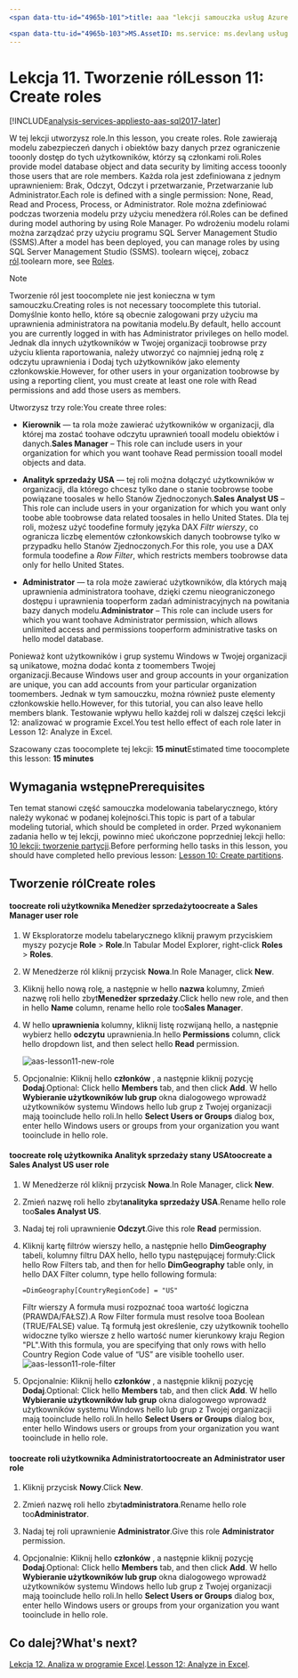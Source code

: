 ```yaml
---
<span data-ttu-id="4965b-101">title: aaa "lekcji samouczka usług Azure Analysis Services 11: tworzyć role | Opis elementu Microsoft Docs": w tym artykule opisano, jak toocreate ról w hello projekt samouczka usług Azure Analysis Services.</span><span class="sxs-lookup"><span data-stu-id="4965b-101">title: aaa"Azure Analysis Services tutorial lesson 11: Create roles | Microsoft Docs" description: Describes how toocreate roles in hello Azure Analysis Services tutorial project.</span></span> <span data-ttu-id="4965b-102">usługi: documentationcenter usług analysis services: "Autor: minewiskan Menedżera: Edytor erikre:" tagów: "</span><span class="sxs-lookup"><span data-stu-id="4965b-102">services: analysis-services documentationcenter: '' author: minewiskan manager: erikre editor: '' tags: ''</span></span>

<span data-ttu-id="4965b-103">MS.AssetID: ms.service: ms.devlang usług analysis services: NA ms.topic: get-started-article ms.tgt_pltfrm: NA ms.workload: na ms.date: 05/26/2017 ms.author: owend</span><span class="sxs-lookup"><span data-stu-id="4965b-103">ms.assetid: ms.service: analysis-services ms.devlang: NA ms.topic: get-started-article ms.tgt_pltfrm: NA ms.workload: na ms.date: 05/26/2017 ms.author: owend</span></span>
---
```

# <a name="lesson-11-create-roles"></a><span data-ttu-id="4965b-104">Lekcja 11. Tworzenie ról</span><span class="sxs-lookup"><span data-stu-id="4965b-104">Lesson 11: Create roles</span></span>

[!INCLUDE[analysis-services-appliesto-aas-sql2017-later](../../../includes/analysis-services-appliesto-aas-sql2017-later.md)]

<span data-ttu-id="4965b-105">W tej lekcji utworzysz role.</span><span class="sxs-lookup"><span data-stu-id="4965b-105">In this lesson, you create roles.</span></span> <span data-ttu-id="4965b-106">Role zawierają modelu zabezpieczeń danych i obiektów bazy danych przez ograniczenie tooonly dostęp do tych użytkowników, którzy są członkami roli.</span><span class="sxs-lookup"><span data-stu-id="4965b-106">Roles provide model database object and data security by limiting access tooonly those users that are role members.</span></span> <span data-ttu-id="4965b-107">Każda rola jest zdefiniowana z jednym uprawnieniem: Brak, Odczyt, Odczyt i przetwarzanie, Przetwarzanie lub Administrator.</span><span class="sxs-lookup"><span data-stu-id="4965b-107">Each role is defined with a single permission: None, Read, Read and Process, Process, or Administrator.</span></span> <span data-ttu-id="4965b-108">Role można zdefiniować podczas tworzenia modelu przy użyciu menedżera ról.</span><span class="sxs-lookup"><span data-stu-id="4965b-108">Roles can be defined during model authoring by using Role Manager.</span></span> <span data-ttu-id="4965b-109">Po wdrożeniu modelu rolami można zarządzać przy użyciu programu SQL Server Management Studio (SSMS).</span><span class="sxs-lookup"><span data-stu-id="4965b-109">After a model has been deployed, you can manage roles by using SQL Server Management Studio (SSMS).</span></span> <span data-ttu-id="4965b-110">toolearn więcej, zobacz [ról](https://docs.microsoft.com/sql/analysis-services/tabular-models/roles-ssas-tabular).</span><span class="sxs-lookup"><span data-stu-id="4965b-110">toolearn more, see [Roles](https://docs.microsoft.com/sql/analysis-services/tabular-models/roles-ssas-tabular).</span></span>
  
> [!NOTE]  
> <span data-ttu-id="4965b-111">Tworzenie ról jest toocomplete nie jest konieczna w tym samouczku.</span><span class="sxs-lookup"><span data-stu-id="4965b-111">Creating roles is not necessary toocomplete this tutorial.</span></span> <span data-ttu-id="4965b-112">Domyślnie konto hello, które są obecnie zalogowani przy użyciu ma uprawnienia administratora na powitania modelu.</span><span class="sxs-lookup"><span data-stu-id="4965b-112">By default, hello account you are currently logged in with has Administrator privileges on hello model.</span></span> <span data-ttu-id="4965b-113">Jednak dla innych użytkowników w Twojej organizacji toobrowse przy użyciu klienta raportowania, należy utworzyć co najmniej jedną rolę z odczytu uprawnienia i Dodaj tych użytkowników jako elementy członkowskie.</span><span class="sxs-lookup"><span data-stu-id="4965b-113">However, for other users in your organization toobrowse by using a reporting client, you must create at least one role with Read permissions and add those users as members.</span></span>  
  
<span data-ttu-id="4965b-114">Utworzysz trzy role:</span><span class="sxs-lookup"><span data-stu-id="4965b-114">You create three roles:</span></span>  
  
-   <span data-ttu-id="4965b-115">**Kierownik** — ta rola może zawierać użytkowników w organizacji, dla której ma zostać toohave odczytu uprawnień tooall modelu obiektów i danych.</span><span class="sxs-lookup"><span data-stu-id="4965b-115">**Sales Manager** – This role can include users in your organization for which you want toohave Read permission tooall model objects and data.</span></span>  
  
-   <span data-ttu-id="4965b-116">**Analityk sprzedaży USA** — tej roli można dołączyć użytkowników w organizacji, dla którego chcesz tylko dane o stanie toobrowse toobe powiązane toosales w hello Stanów Zjednoczonych.</span><span class="sxs-lookup"><span data-stu-id="4965b-116">**Sales Analyst US** – This role can include users in your organization for which you want only toobe able toobrowse data related toosales in hello United States.</span></span> <span data-ttu-id="4965b-117">Dla tej roli, możesz użyć toodefine formuły języka DAX *Filtr wierszy*, co ogranicza liczbę elementów członkowskich danych toobrowse tylko w przypadku hello Stanów Zjednoczonych.</span><span class="sxs-lookup"><span data-stu-id="4965b-117">For this role, you use a DAX formula toodefine a *Row Filter*, which restricts members toobrowse data only for hello United States.</span></span>  
  
-   <span data-ttu-id="4965b-118">**Administrator** — ta rola może zawierać użytkowników, dla których mają uprawnienia administratora toohave, dzięki czemu nieograniczonego dostępu i uprawnienia tooperform zadań administracyjnych na powitania bazy danych modelu.</span><span class="sxs-lookup"><span data-stu-id="4965b-118">**Administrator** – This role can include users for which you want toohave Administrator permission, which allows unlimited access and permissions tooperform administrative tasks on hello model database.</span></span>  
  
<span data-ttu-id="4965b-119">Ponieważ kont użytkowników i grup systemu Windows w Twojej organizacji są unikatowe, można dodać konta z toomembers Twojej organizacji.</span><span class="sxs-lookup"><span data-stu-id="4965b-119">Because Windows user and group accounts in your organization are unique, you can add accounts from your particular organization toomembers.</span></span> <span data-ttu-id="4965b-120">Jednak w tym samouczku, można również puste elementy członkowskie hello.</span><span class="sxs-lookup"><span data-stu-id="4965b-120">However, for this tutorial, you can also leave hello members blank.</span></span> <span data-ttu-id="4965b-121">Testowanie wpływu hello każdej roli w dalszej części lekcji 12: analizować w programie Excel.</span><span class="sxs-lookup"><span data-stu-id="4965b-121">You test hello effect of each role later in Lesson 12: Analyze in Excel.</span></span>  
  
<span data-ttu-id="4965b-122">Szacowany czas toocomplete tej lekcji: **15 minut**</span><span class="sxs-lookup"><span data-stu-id="4965b-122">Estimated time toocomplete this lesson: **15 minutes**</span></span>  
  
## <a name="prerequisites"></a><span data-ttu-id="4965b-123">Wymagania wstępne</span><span class="sxs-lookup"><span data-stu-id="4965b-123">Prerequisites</span></span>  
<span data-ttu-id="4965b-124">Ten temat stanowi część samouczka modelowania tabelarycznego, który należy wykonać w podanej kolejności.</span><span class="sxs-lookup"><span data-stu-id="4965b-124">This topic is part of a tabular modeling tutorial, which should be completed in order.</span></span> <span data-ttu-id="4965b-125">Przed wykonaniem zadania hello w tej lekcji, powinno mieć ukończone poprzedniej lekcji hello: [10 lekcji: tworzenie partycji](../tutorials/aas-lesson-10-create-partitions.md).</span><span class="sxs-lookup"><span data-stu-id="4965b-125">Before performing hello tasks in this lesson, you should have completed hello previous lesson: [Lesson 10: Create partitions](../tutorials/aas-lesson-10-create-partitions.md).</span></span>  
  
## <a name="create-roles"></a><span data-ttu-id="4965b-126">Tworzenie ról</span><span class="sxs-lookup"><span data-stu-id="4965b-126">Create roles</span></span>  
  
#### <a name="toocreate-a-sales-manager-user-role"></a><span data-ttu-id="4965b-127">toocreate roli użytkownika Menedżer sprzedaży</span><span class="sxs-lookup"><span data-stu-id="4965b-127">toocreate a Sales Manager user role</span></span>  
  
1.  <span data-ttu-id="4965b-128">W Eksploratorze modelu tabelarycznego kliknij prawym przyciskiem myszy pozycje **Role** > **Role**.</span><span class="sxs-lookup"><span data-stu-id="4965b-128">In Tabular Model Explorer, right-click **Roles** > **Roles**.</span></span>  
  
2.  <span data-ttu-id="4965b-129">W Menedżerze ról kliknij przycisk **Nowa**.</span><span class="sxs-lookup"><span data-stu-id="4965b-129">In Role Manager, click **New**.</span></span>  
  
3.  <span data-ttu-id="4965b-130">Kliknij hello nową rolę, a następnie w hello **nazwa** kolumny, Zmień nazwę roli hello zbyt**Menedżer sprzedaży**.</span><span class="sxs-lookup"><span data-stu-id="4965b-130">Click hello new role, and then in hello **Name** column, rename hello role too**Sales Manager**.</span></span>  
  
4.  <span data-ttu-id="4965b-131">W hello **uprawnienia** kolumny, kliknij listę rozwijaną hello, a następnie wybierz hello **odczytu** uprawnienia.</span><span class="sxs-lookup"><span data-stu-id="4965b-131">In hello **Permissions** column, click hello dropdown list, and then select hello **Read** permission.</span></span> 

    ![aas-lesson11-new-role](../tutorials/media/aas-lesson11-new-role.png) 
  
5.  <span data-ttu-id="4965b-133">Opcjonalnie: Kliknij hello **członków** , a następnie kliknij pozycję **Dodaj**.</span><span class="sxs-lookup"><span data-stu-id="4965b-133">Optional: Click hello **Members** tab, and then click **Add**.</span></span> <span data-ttu-id="4965b-134">W hello **Wybieranie użytkowników lub grup** okna dialogowego wprowadź użytkowników systemu Windows hello lub grup z Twojej organizacji mają tooinclude hello roli.</span><span class="sxs-lookup"><span data-stu-id="4965b-134">In hello **Select Users or Groups** dialog box, enter hello Windows users or groups from your organization you want tooinclude in hello role.</span></span>  
  
#### <a name="toocreate-a-sales-analyst-us-user-role"></a><span data-ttu-id="4965b-135">toocreate rolę użytkownika Analityk sprzedaży stany USA</span><span class="sxs-lookup"><span data-stu-id="4965b-135">toocreate a Sales Analyst US user role</span></span>  
  
1.  <span data-ttu-id="4965b-136">W Menedżerze ról kliknij przycisk **Nowa**.</span><span class="sxs-lookup"><span data-stu-id="4965b-136">In Role Manager, click **New**.</span></span>    
  
2.  <span data-ttu-id="4965b-137">Zmień nazwę roli hello zbyt**analityka sprzedaży USA**.</span><span class="sxs-lookup"><span data-stu-id="4965b-137">Rename hello role too**Sales Analyst US**.</span></span>  
  
3.  <span data-ttu-id="4965b-138">Nadaj tej roli uprawnienie **Odczyt**.</span><span class="sxs-lookup"><span data-stu-id="4965b-138">Give this role **Read** permission.</span></span>  
  
4.  <span data-ttu-id="4965b-139">Kliknij kartę filtrów wierszy hello, a następnie hello **DimGeography** tabeli, kolumny filtru DAX hello, hello typu następującej formuły:</span><span class="sxs-lookup"><span data-stu-id="4965b-139">Click hello Row Filters tab, and then for hello **DimGeography** table only, in hello DAX Filter column, type hello following formula:</span></span>  
  
    ```Administrator
    =DimGeography[CountryRegionCode] = "US" 
    ```
    
    <span data-ttu-id="4965b-140">Filtr wierszy A formuła musi rozpoznać tooa wartość logiczna (PRAWDA/FAŁSZ).</span><span class="sxs-lookup"><span data-stu-id="4965b-140">A Row Filter formula must resolve tooa Boolean (TRUE/FALSE) value.</span></span> <span data-ttu-id="4965b-141">Tą formułą jest określenie, czy użytkownik toohello widoczne tylko wiersze z hello wartość numer kierunkowy kraju Region "PL".</span><span class="sxs-lookup"><span data-stu-id="4965b-141">With this formula, you are specifying that only rows with hello Country Region Code value of “US” are visible toohello user.</span></span>  
    ![aas-lesson11-role-filter](../tutorials/media/aas-lesson11-role-filter.png) 
  
6.  <span data-ttu-id="4965b-143">Opcjonalnie: Kliknij hello **członków** , a następnie kliknij pozycję **Dodaj**.</span><span class="sxs-lookup"><span data-stu-id="4965b-143">Optional: Click hello **Members** tab, and then click **Add**.</span></span> <span data-ttu-id="4965b-144">W hello **Wybieranie użytkowników lub grup** okna dialogowego wprowadź użytkowników systemu Windows hello lub grup z Twojej organizacji mają tooinclude hello roli.</span><span class="sxs-lookup"><span data-stu-id="4965b-144">In hello **Select Users or Groups** dialog box, enter hello Windows users or groups from your organization you want tooinclude in hello role.</span></span>  
  
#### <a name="toocreate-an-administrator-user-role"></a><span data-ttu-id="4965b-145">toocreate roli użytkownika Administrator</span><span class="sxs-lookup"><span data-stu-id="4965b-145">toocreate an Administrator user role</span></span>  
  
1.  <span data-ttu-id="4965b-146">Kliknij przycisk **Nowy**.</span><span class="sxs-lookup"><span data-stu-id="4965b-146">Click **New**.</span></span>  
  
2.  <span data-ttu-id="4965b-147">Zmień nazwę roli hello zbyt**administratora**.</span><span class="sxs-lookup"><span data-stu-id="4965b-147">Rename hello role too**Administrator**.</span></span>  
  
3.  <span data-ttu-id="4965b-148">Nadaj tej roli uprawnienie **Administrator**.</span><span class="sxs-lookup"><span data-stu-id="4965b-148">Give this role **Administrator** permission.</span></span>  
  
4.  <span data-ttu-id="4965b-149">Opcjonalnie: Kliknij hello **członków** , a następnie kliknij pozycję **Dodaj**.</span><span class="sxs-lookup"><span data-stu-id="4965b-149">Optional: Click hello **Members** tab, and then click **Add**.</span></span> <span data-ttu-id="4965b-150">W hello **Wybieranie użytkowników lub grup** okna dialogowego wprowadź użytkowników systemu Windows hello lub grup z Twojej organizacji mają tooinclude hello roli.</span><span class="sxs-lookup"><span data-stu-id="4965b-150">In hello **Select Users or Groups** dialog box, enter hello Windows users or groups from your organization you want tooinclude in hello role.</span></span> 
  
  
## <a name="whats-next"></a><span data-ttu-id="4965b-151">Co dalej?</span><span class="sxs-lookup"><span data-stu-id="4965b-151">What's next?</span></span>
<span data-ttu-id="4965b-152">[Lekcja 12. Analiza w programie Excel](../tutorials/aas-lesson-12-analyze-in-excel.md).</span><span class="sxs-lookup"><span data-stu-id="4965b-152">[Lesson 12: Analyze in Excel](../tutorials/aas-lesson-12-analyze-in-excel.md).</span></span>

  
  
